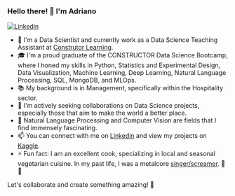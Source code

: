 ### Hello there! 👋 I'm Adriano

[![Linkedin](https://img.shields.io/badge/-Adriano%20Persegani%20Daguzan-blue?style=flat-square&logo=Linkedin&logoColor=white&link=https://www.linkedin.com/in/adriano-persegani/)](https://www.linkedin.com/in/adriano-persegani/)


- 🔭 I'm a Data Scientist and currently work as a Data Science Teaching Assistant at [Construtor Learning](https://learning.constructor.org/).
- 🎓 I'm a proud graduate of the CONSTRUCTOR Data Science Bootcamp, where I honed my skills in Python, Statistics and Experimental Design, Data Visualization, Machine Learning, Deep Learning, Natural Language Processing, SQL, MongoDB, and MLOps.
- 📚 My background is in Management, specifically within the Hospitality sector.
- 👯 I'm actively seeking collaborations on Data Science projects, especially those that aim to make the world a better place.
- 🤔 Natural Language Processing and Computer Vision are fields that I find immensely fascinating.
- 📫 You can connect with me on [Linkedin](https://www.linkedin.com/in/adriano-persegani/) and view my projects on [Kaggle](https://www.kaggle.com/adrianopersegani).
- ⚡ Fun fact: I am an excellent cook, specializing in local and seasonal vegetarian cuisine. In my past life, I was a metalcore [singer/screamer](https://youtube.com/clip/Ugkxdui9rC0Lg_XW56mnWRomLcOuRJpSw1s2). 🎤🍲

Let's collaborate and create something amazing! 🚀
